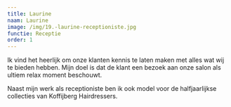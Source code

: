 ```yaml
---
title: Laurine
naam: Laurine
image: /img/19.-laurine-receptioniste.jpg
functie: Receptie
order: 1
---
```


Ik vind het heerlijk om onze klanten kennis te laten maken met alles wat wij te bieden hebben. Mijn doel is dat de klant een bezoek aan onze salon als ultiem relax moment beschouwt.

Naast mijn werk als receptioniste ben ik ook model voor de halfjaarlijkse collecties van Koffijberg Hairdressers.